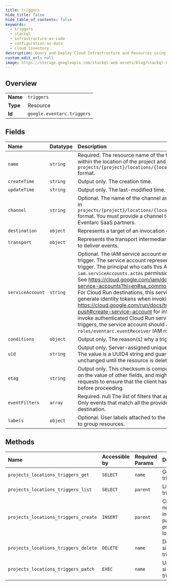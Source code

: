 ```yaml
---
title: triggers
hide_title: false
hide_table_of_contents: false
keywords:
  - triggers
  - stackql
  - infrastructure-as-code
  - configuration-as-data
  - cloud inventory
description: Query and Deploy Cloud Infrastructure and Resources using SQL
custom_edit_url: null
image: https://storage.googleapis.com/stackql-web-assets/blog/stackql-blog-post-featured-image.png
---
```

  
    

## Overview
<table><tbody>
<tr><td><b>Name</b></td><td><code>triggers</code></td></tr>
<tr><td><b>Type</b></td><td>Resource</td></tr>
<tr><td><b>Id</b></td><td><code>google.eventarc.triggers</code></td></tr>
</tbody></table>

## Fields
| Name | Datatype | Description |
|:-----|:---------|:------------|
| `name` | `string` | Required. The resource name of the trigger. Must be unique within the location of the project and must be in `projects/{project}/locations/{location}/triggers/{trigger}` format. |
| `createTime` | `string` | Output only. The creation time. |
| `updateTime` | `string` | Output only. The last-modified time. |
| `channel` | `string` | Optional. The name of the channel associated with the trigger in `projects/{project}/locations/{location}/channels/{channel}` format. You must provide a channel to receive events from Eventarc SaaS partners. |
| `destination` | `object` | Represents a target of an invocation over HTTP. |
| `transport` | `object` | Represents the transport intermediaries created for the trigger to deliver events. |
| `serviceAccount` | `string` | Optional. The IAM service account email associated with the trigger. The service account represents the identity of the trigger. The principal who calls this API must have the `iam.serviceAccounts.actAs` permission in the service account. See https://cloud.google.com/iam/docs/understanding-service-accounts?hl=en#sa_common for more information. For Cloud Run destinations, this service account is used to generate identity tokens when invoking the service. See https://cloud.google.com/run/docs/triggering/pubsub-push#create-service-account for information on how to invoke authenticated Cloud Run services. To create Audit Log triggers, the service account should also have the `roles/eventarc.eventReceiver` IAM role. |
| `conditions` | `object` | Output only. The reason(s) why a trigger is in FAILED state. |
| `uid` | `string` | Output only. Server-assigned unique identifier for the trigger. The value is a UUID4 string and guaranteed to remain unchanged until the resource is deleted. |
| `etag` | `string` | Output only. This checksum is computed by the server based on the value of other fields, and might be sent only on create requests to ensure that the client has an up-to-date value before proceeding. |
| `eventFilters` | `array` | Required. null The list of filters that applies to event attributes. Only events that match all the provided filters are sent to the destination. |
| `labels` | `object` | Optional. User labels attached to the triggers that can be used to group resources. |
## Methods
| Name | Accessible by | Required Params | Description |
|:-----|:--------------|:----------------|:------------|
| `projects_locations_triggers_get` | `SELECT` | `name` | Get a single trigger. |
| `projects_locations_triggers_list` | `SELECT` | `parent` | List triggers. |
| `projects_locations_triggers_create` | `INSERT` | `parent` | Create a new trigger in a particular project and location. |
| `projects_locations_triggers_delete` | `DELETE` | `name` | Delete a single trigger. |
| `projects_locations_triggers_patch` | `EXEC` | `name` | Update a single trigger. |
